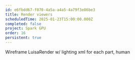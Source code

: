 ```yaml
---
id: e6fbdd67-f070-4a5a-a4a5-4a79f3e86be3
title: Render viewers
scheduledTime: 2025-01-23T15:00:00.000Z
completed: false
project: Spark GPU
order: 16
persistent: true
---
```


Wireframe
LuisaRender w/ lighting
xml for each part, human